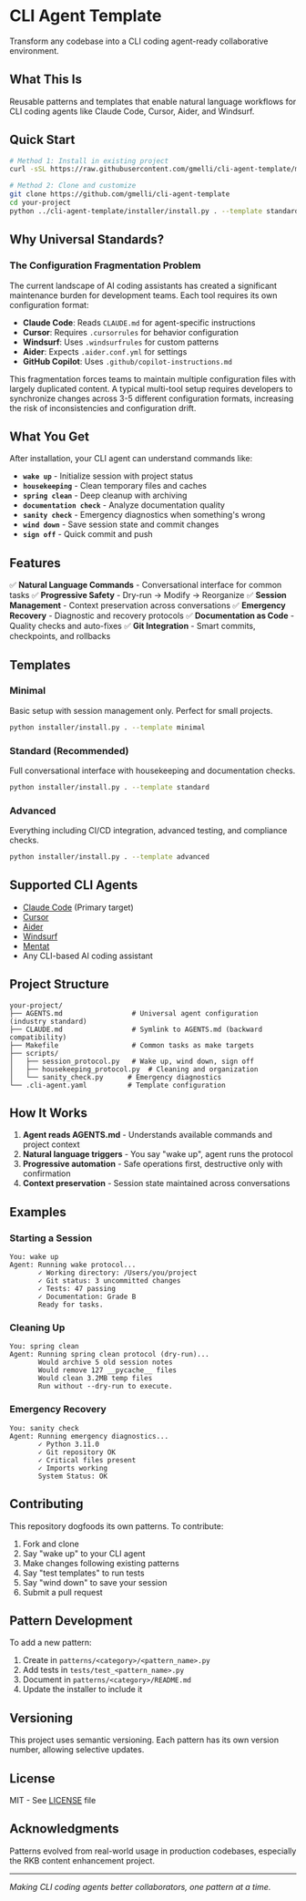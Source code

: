 # CLI Agent Template

Transform any codebase into a CLI coding agent-ready collaborative environment.

## What This Is

Reusable patterns and templates that enable natural language workflows for CLI coding agents like Claude Code, Cursor, Aider, and Windsurf.

## Quick Start

```bash
# Method 1: Install in existing project
curl -sSL https://raw.githubusercontent.com/gmelli/cli-agent-template/main/install.sh | bash

# Method 2: Clone and customize
git clone https://github.com/gmelli/cli-agent-template
cd your-project
python ../cli-agent-template/installer/install.py . --template standard
```

## Why Universal Standards?

### The Configuration Fragmentation Problem

The current landscape of AI coding assistants has created a significant maintenance burden for development teams. Each tool requires its own configuration format:

- **Claude Code**: Reads `CLAUDE.md` for agent-specific instructions
- **Cursor**: Requires `.cursorrules` for behavior configuration
- **Windsurf**: Uses `.windsurfrules` for custom patterns
- **Aider**: Expects `.aider.conf.yml` for settings
- **GitHub Copilot**: Uses `.github/copilot-instructions.md`

This fragmentation forces teams to maintain multiple configuration files with largely duplicated content. A typical multi-tool setup requires developers to synchronize changes across 3-5 different configuration formats, increasing the risk of inconsistencies and configuration drift.

## What You Get

After installation, your CLI agent can understand commands like:

- **`wake up`** - Initialize session with project status
- **`housekeeping`** - Clean temporary files and caches
- **`spring clean`** - Deep cleanup with archiving
- **`documentation check`** - Analyze documentation quality
- **`sanity check`** - Emergency diagnostics when something's wrong
- **`wind down`** - Save session state and commit changes
- **`sign off`** - Quick commit and push

## Features

✅ **Natural Language Commands** - Conversational interface for common tasks
✅ **Progressive Safety** - Dry-run → Modify → Reorganize
✅ **Session Management** - Context preservation across conversations
✅ **Emergency Recovery** - Diagnostic and recovery protocols
✅ **Documentation as Code** - Quality checks and auto-fixes
✅ **Git Integration** - Smart commits, checkpoints, and rollbacks

## Templates

### Minimal
Basic setup with session management only. Perfect for small projects.

```bash
python installer/install.py . --template minimal
```

### Standard (Recommended)
Full conversational interface with housekeeping and documentation checks.

```bash
python installer/install.py . --template standard
```

### Advanced
Everything including CI/CD integration, advanced testing, and compliance checks.

```bash
python installer/install.py . --template advanced
```

## Supported CLI Agents

- [Claude Code](https://claude.ai/code) (Primary target)
- [Cursor](https://cursor.sh)
- [Aider](https://aider.chat)
- [Windsurf](https://codeium.com/windsurf)
- [Mentat](https://github.com/AbanteAI/mentat)
- Any CLI-based AI coding assistant

## Project Structure

```
your-project/
├── AGENTS.md                 # Universal agent configuration (industry standard)
├── CLAUDE.md                 # Symlink to AGENTS.md (backward compatibility)
├── Makefile                  # Common tasks as make targets
├── scripts/
│   ├── session_protocol.py   # Wake up, wind down, sign off
│   ├── housekeeping_protocol.py  # Cleaning and organization
│   └── sanity_check.py      # Emergency diagnostics
└── .cli-agent.yaml          # Template configuration
```

## How It Works

1. **Agent reads AGENTS.md** - Understands available commands and project context
2. **Natural language triggers** - You say "wake up", agent runs the protocol
3. **Progressive automation** - Safe operations first, destructive only with confirmation
4. **Context preservation** - Session state maintained across conversations

## Examples

### Starting a Session
```
You: wake up
Agent: Running wake protocol...
       ✓ Working directory: /Users/you/project
       ✓ Git status: 3 uncommitted changes
       ✓ Tests: 47 passing
       ✓ Documentation: Grade B
       Ready for tasks.
```

### Cleaning Up
```
You: spring clean
Agent: Running spring clean protocol (dry-run)...
       Would archive 5 old session notes
       Would remove 127 __pycache__ files
       Would clean 3.2MB temp files
       Run without --dry-run to execute.
```

### Emergency Recovery
```
You: sanity check
Agent: Running emergency diagnostics...
       ✓ Python 3.11.0
       ✓ Git repository OK
       ✓ Critical files present
       ✓ Imports working
       System Status: OK
```

## Contributing

This repository dogfoods its own patterns. To contribute:

1. Fork and clone
2. Say "wake up" to your CLI agent
3. Make changes following existing patterns
4. Say "test templates" to run tests
5. Say "wind down" to save your session
6. Submit a pull request

## Pattern Development

To add a new pattern:

1. Create in `patterns/<category>/<pattern_name>.py`
2. Add tests in `tests/test_<pattern_name>.py`
3. Document in `patterns/<category>/README.md`
4. Update the installer to include it

## Versioning

This project uses semantic versioning. Each pattern has its own version number, allowing selective updates.

## License

MIT - See [LICENSE](LICENSE) file

## Acknowledgments

Patterns evolved from real-world usage in production codebases, especially the RKB content enhancement project.

---

*Making CLI coding agents better collaborators, one pattern at a time.*